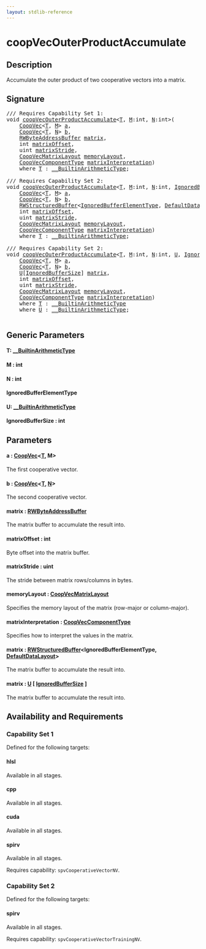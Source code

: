 ```yaml
---
layout: stdlib-reference
---
```


# coopVecOuterProductAccumulate

## Description

Accumulate the outer product of two cooperative vectors into a matrix.



## Signature 

<pre>
/// Requires Capability Set 1:
<span class="code_keyword">void</span> <a href="coopvecouterproductaccumulate-47cj.html">coopVecOuterProductAccumulate</a>&lt;<a href="coopvecouterproductaccumulate-47cj.html#typeparam-T" class="code_type">T</a>, <a href="coopvecouterproductaccumulate-47cj.html#decl-M" class="code_var">M</a>:<span class="code_keyword">int</span>, <a href="coopvecouterproductaccumulate-47cj.html#decl-N" class="code_var">N</a>:<span class="code_keyword">int</span>&gt;(
    <a href="../types/coopvec-04/index.html" class="code_type">CoopVec</a>&lt;<a href="coopvecouterproductaccumulate-47cj.html#typeparam-T" class="code_type">T</a>, <a href="coopvecouterproductaccumulate-47cj.html#decl-M" class="code_var">M</a>&gt; <a href="coopvecouterproductaccumulate-47cj.html#decl-a" class="code_param">a</a>,
    <a href="../types/coopvec-04/index.html" class="code_type">CoopVec</a>&lt;<a href="coopvecouterproductaccumulate-47cj.html#typeparam-T" class="code_type">T</a>, <a href="coopvecouterproductaccumulate-47cj.html#decl-N" class="code_var">N</a>&gt; <a href="coopvecouterproductaccumulate-47cj.html#decl-b" class="code_param">b</a>,
    <a href="../types/rwbyteaddressbuffer-0126d/index.html" class="code_type">RWByteAddressBuffer</a> <a href="coopvecouterproductaccumulate-47cj.html#decl-matrix" class="code_param">matrix</a>,
    <span class="code_keyword">int</span> <a href="coopvecouterproductaccumulate-47cj.html#decl-matrixOffset" class="code_param">matrixOffset</a>,
    <span class="code_keyword">uint</span> <a href="coopvecouterproductaccumulate-47cj.html#decl-matrixStride" class="code_param">matrixStride</a>,
    <a href="../types/coopvecmatrixlayout-047d/index.html" class="code_type">CoopVecMatrixLayout</a> <a href="coopvecouterproductaccumulate-47cj.html#decl-memoryLayout" class="code_param">memoryLayout</a>,
    <a href="../types/coopveccomponenttype-047g/index.html" class="code_type">CoopVecComponentType</a> <a href="coopvecouterproductaccumulate-47cj.html#decl-matrixInterpretation" class="code_param">matrixInterpretation</a>)
    <span class='code_keyword'>where</span> <a href="coopvecouterproductaccumulate-47cj.html#typeparam-T" class="code_type">T</a> : <a href="../interfaces/0_builtinarithmetictype-029j/index.html" class="code_type">__BuiltinArithmeticType</a>;

/// Requires Capability Set 2:
<span class="code_keyword">void</span> <a href="coopvecouterproductaccumulate-47cj.html">coopVecOuterProductAccumulate</a>&lt;<a href="coopvecouterproductaccumulate-47cj.html#typeparam-T" class="code_type">T</a>, <a href="coopvecouterproductaccumulate-47cj.html#decl-M" class="code_var">M</a>:<span class="code_keyword">int</span>, <a href="coopvecouterproductaccumulate-47cj.html#decl-N" class="code_var">N</a>:<span class="code_keyword">int</span>, <a href="coopvecouterproductaccumulate-47cj.html#typeparam-IgnoredBufferElementType" class="code_type">IgnoredBufferElementType</a>&gt;(
    <a href="../types/coopvec-04/index.html" class="code_type">CoopVec</a>&lt;<a href="coopvecouterproductaccumulate-47cj.html#typeparam-T" class="code_type">T</a>, <a href="coopvecouterproductaccumulate-47cj.html#decl-M" class="code_var">M</a>&gt; <a href="coopvecouterproductaccumulate-47cj.html#decl-a" class="code_param">a</a>,
    <a href="../types/coopvec-04/index.html" class="code_type">CoopVec</a>&lt;<a href="coopvecouterproductaccumulate-47cj.html#typeparam-T" class="code_type">T</a>, <a href="coopvecouterproductaccumulate-47cj.html#decl-N" class="code_var">N</a>&gt; <a href="coopvecouterproductaccumulate-47cj.html#decl-b" class="code_param">b</a>,
    <a href="../types/rwstructuredbuffer-012c/index.html" class="code_type">RWStructuredBuffer</a>&lt;<a href="coopvecouterproductaccumulate-47cj.html#typeparam-IgnoredBufferElementType" class="code_type">IgnoredBufferElementType</a>, <a href="../types/defaultdatalayout-07b/index.html" class="code_type">DefaultDataLayout</a>&gt; <a href="coopvecouterproductaccumulate-47cj.html#decl-matrix" class="code_param">matrix</a>,
    <span class="code_keyword">int</span> <a href="coopvecouterproductaccumulate-47cj.html#decl-matrixOffset" class="code_param">matrixOffset</a>,
    <span class="code_keyword">uint</span> <a href="coopvecouterproductaccumulate-47cj.html#decl-matrixStride" class="code_param">matrixStride</a>,
    <a href="../types/coopvecmatrixlayout-047d/index.html" class="code_type">CoopVecMatrixLayout</a> <a href="coopvecouterproductaccumulate-47cj.html#decl-memoryLayout" class="code_param">memoryLayout</a>,
    <a href="../types/coopveccomponenttype-047g/index.html" class="code_type">CoopVecComponentType</a> <a href="coopvecouterproductaccumulate-47cj.html#decl-matrixInterpretation" class="code_param">matrixInterpretation</a>)
    <span class='code_keyword'>where</span> <a href="coopvecouterproductaccumulate-47cj.html#typeparam-T" class="code_type">T</a> : <a href="../interfaces/0_builtinarithmetictype-029j/index.html" class="code_type">__BuiltinArithmeticType</a>;

/// Requires Capability Set 2:
<span class="code_keyword">void</span> <a href="coopvecouterproductaccumulate-47cj.html">coopVecOuterProductAccumulate</a>&lt;<a href="coopvecouterproductaccumulate-47cj.html#typeparam-T" class="code_type">T</a>, <a href="coopvecouterproductaccumulate-47cj.html#decl-M" class="code_var">M</a>:<span class="code_keyword">int</span>, <a href="coopvecouterproductaccumulate-47cj.html#decl-N" class="code_var">N</a>:<span class="code_keyword">int</span>, <a href="coopvecouterproductaccumulate-47cj.html#typeparam-U" class="code_type">U</a>, <a href="coopvecouterproductaccumulate-47cj.html#decl-IgnoredBufferSize" class="code_var">IgnoredBufferSize</a>:<span class="code_keyword">int</span>&gt;(
    <a href="../types/coopvec-04/index.html" class="code_type">CoopVec</a>&lt;<a href="coopvecouterproductaccumulate-47cj.html#typeparam-T" class="code_type">T</a>, <a href="coopvecouterproductaccumulate-47cj.html#decl-M" class="code_var">M</a>&gt; <a href="coopvecouterproductaccumulate-47cj.html#decl-a" class="code_param">a</a>,
    <a href="../types/coopvec-04/index.html" class="code_type">CoopVec</a>&lt;<a href="coopvecouterproductaccumulate-47cj.html#typeparam-T" class="code_type">T</a>, <a href="coopvecouterproductaccumulate-47cj.html#decl-N" class="code_var">N</a>&gt; <a href="coopvecouterproductaccumulate-47cj.html#decl-b" class="code_param">b</a>,
    <a href="coopvecouterproductaccumulate-47cj.html#typeparam-U" class="code_type">U</a>[<a href="coopvecouterproductaccumulate-47cj.html#decl-IgnoredBufferSize" class="code_var">IgnoredBufferSize</a>] <a href="coopvecouterproductaccumulate-47cj.html#decl-matrix" class="code_param">matrix</a>,
    <span class="code_keyword">int</span> <a href="coopvecouterproductaccumulate-47cj.html#decl-matrixOffset" class="code_param">matrixOffset</a>,
    <span class="code_keyword">uint</span> <a href="coopvecouterproductaccumulate-47cj.html#decl-matrixStride" class="code_param">matrixStride</a>,
    <a href="../types/coopvecmatrixlayout-047d/index.html" class="code_type">CoopVecMatrixLayout</a> <a href="coopvecouterproductaccumulate-47cj.html#decl-memoryLayout" class="code_param">memoryLayout</a>,
    <a href="../types/coopveccomponenttype-047g/index.html" class="code_type">CoopVecComponentType</a> <a href="coopvecouterproductaccumulate-47cj.html#decl-matrixInterpretation" class="code_param">matrixInterpretation</a>)
    <span class='code_keyword'>where</span> <a href="coopvecouterproductaccumulate-47cj.html#typeparam-T" class="code_type">T</a> : <a href="../interfaces/0_builtinarithmetictype-029j/index.html" class="code_type">__BuiltinArithmeticType</a>
    <span class='code_keyword'>where</span> <a href="coopvecouterproductaccumulate-47cj.html#typeparam-U" class="code_type">U</a> : <a href="../interfaces/0_builtinarithmetictype-029j/index.html" class="code_type">__BuiltinArithmeticType</a>;

</pre>

## Generic Parameters

####  <a id="typeparam-T"></a>T: [\_\_BuiltinArithmeticType](../interfaces/0_builtinarithmetictype-029j/index.html)
####  <a id="decl-M"></a>M  : int
####  <a id="decl-N"></a>N  : int
####  <a id="typeparam-IgnoredBufferElementType"></a>IgnoredBufferElementType
####  <a id="typeparam-U"></a>U: [\_\_BuiltinArithmeticType](../interfaces/0_builtinarithmetictype-029j/index.html)
####  <a id="decl-IgnoredBufferSize"></a>IgnoredBufferSize  : int

## Parameters

####  <a id="decl-a"></a>a  : [CoopVec](../types/coopvec-04/index.html)\<[T](../types/coopvec-04/index.html#typeparam-T), M\>
The first cooperative vector.

####  <a id="decl-b"></a>b  : [CoopVec](../types/coopvec-04/index.html)\<[T](../types/coopvec-04/index.html#typeparam-T), [N](../types/coopvec-04/index.html#decl-N)\>
The second cooperative vector.

####  <a id="decl-matrix"></a>matrix  : [RWByteAddressBuffer](../types/rwbyteaddressbuffer-0126d/index.html)
The matrix buffer to accumulate the result into.

####  <a id="decl-matrixOffset"></a>matrixOffset  : int
Byte offset into the matrix buffer.

####  <a id="decl-matrixStride"></a>matrixStride  : uint
The stride between matrix rows/columns in bytes.

####  <a id="decl-memoryLayout"></a>memoryLayout  : [CoopVecMatrixLayout](../types/coopvecmatrixlayout-047d/index.html)
Specifies the memory layout of the matrix (row-major or column-major).

####  <a id="decl-matrixInterpretation"></a>matrixInterpretation  : [CoopVecComponentType](../types/coopveccomponenttype-047g/index.html)
Specifies how to interpret the values in the matrix.

####  <a id="decl-matrix"></a>matrix  : [RWStructuredBuffer](../types/rwstructuredbuffer-012c/index.html)\<IgnoredBufferElementType, [DefaultDataLayout](../types/defaultdatalayout-07b/index.html)\>
The matrix buffer to accumulate the result into.

####  <a id="decl-matrix"></a>matrix  : [U](coopvecouterproductaccumulate-47cj.html#typeparam-U) \[ [IgnoredBufferSize](coopvecouterproductaccumulate-47cj.html#decl-IgnoredBufferSize) \]
The matrix buffer to accumulate the result into.


## Availability and Requirements

### Capability Set 1

Defined for the following targets:

#### hlsl
Available in all stages.

#### cpp
Available in all stages.

#### cuda
Available in all stages.

#### spirv
Available in all stages.

Requires capability: `spvCooperativeVectorNV`.

### Capability Set 2

Defined for the following targets:

#### spirv
Available in all stages.

Requires capability: `spvCooperativeVectorTrainingNV`.


